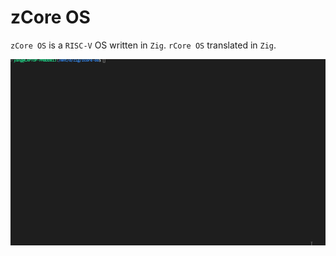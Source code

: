 # zCore OS
`zCore OS` is a `RISC-V` OS written in `Zig`. `rCore OS` translated in `Zig`.

<div align=center>
    <img src="img/zcore-os.gif">
</div>